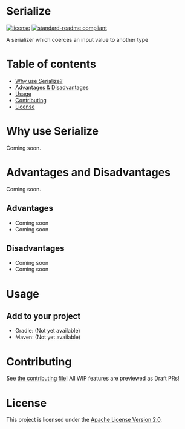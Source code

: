 # Serialize

[![license](https://img.shields.io/github/license/NatroxMC/Serialize?style=for-the-badge&color=b2204c)](../LICENSE)
[![standard-readme compliant](https://img.shields.io/badge/readme%20style-standard-brightgreen.svg?style=for-the-badge)](https://github.com/RichardLitt/standard-readme)

A serializer which coerces an input value to another type

# Table of contents

- [Why use Serialize?](#why-use-serialize)
- [Advantages & Disadvantages](#advantages-and-disadvantages)
- [Usage](#usage)
- [Contributing](#contributing)
- [License](#license)

# Why use Serialize

Coming soon.

# Advantages and Disadvantages

Coming soon.

## Advantages

- Coming soon
- Coming soon

## Disadvantages

- Coming soon
- Coming soon

# Usage

## Add to your project

- Gradle: (Not yet available)
- Maven: (Not yet available)

# Contributing

See [the contributing file](CONTRIBUTING.md)!
All WIP features are previewed as Draft PRs!

# License

This project is licensed under the [Apache License Version 2.0](../LICENSE).
